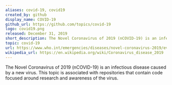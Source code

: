 ```yaml
---
aliases: covid-19, covid19
created_by: github
display_name: COVID-19
github_url: https://github.com/topics/covid-19
logo: covid19.png
released: December 31, 2019
short_description: The Novel Coronavirus of 2019 (nCOVID-19) is an infectious disease caused by a new virus.
topic: covid-19
url: https://www.who.int/emergencies/diseases/novel-coronavirus-2019/events-as-they-happen
wikipedia_url: https://en.wikipedia.org/wiki/Coronavirus_disease_2019
---
```


The Novel Coronavirus of 2019 (nCOVID-19) is an infectious disease caused by a new virus. This topic is associated with repositories that contain code focused around research and awareness of the virus. 
